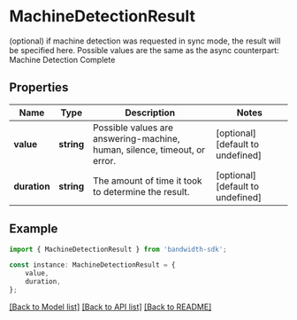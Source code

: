 # MachineDetectionResult

(optional) if machine detection was requested in sync mode, the result will be specified here. Possible values are the same as the async counterpart: Machine Detection Complete

## Properties

Name | Type | Description | Notes
------------ | ------------- | ------------- | -------------
**value** | **string** | Possible values are answering-machine, human, silence, timeout, or error. | [optional] [default to undefined]
**duration** | **string** | The amount of time it took to determine the result. | [optional] [default to undefined]

## Example

```typescript
import { MachineDetectionResult } from 'bandwidth-sdk';

const instance: MachineDetectionResult = {
    value,
    duration,
};
```

[[Back to Model list]](../README.md#documentation-for-models) [[Back to API list]](../README.md#documentation-for-api-endpoints) [[Back to README]](../README.md)
